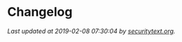 # Changelog

_Last updated at 2019-02-08 07:30:04 by [securitytext.org](https://securitytext.org)._
